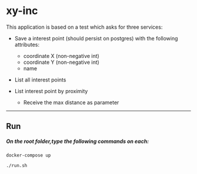 # xy-inc

This application is based on a test which asks for three services:

* Save a interest point (should persist on postgres) with the following attributes: 
    * coordinate X (non-negative int)
    * coordinate Y (non-negative int)
    * name
* List all interest points
* List interest point by proximity

    * Receive the max distance as parameter

___
## Run

##### On the root folder,type the following commands on each:
`docker-compose up`
<br>

`./run.sh`


